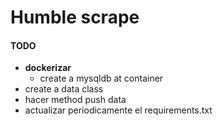 # Humble scrape

#### TODO
* **dockerizar**
	* create a mysqldb at container
* create a data class
* hacer method push data
* actualizar periodicamente el requirements.txt
